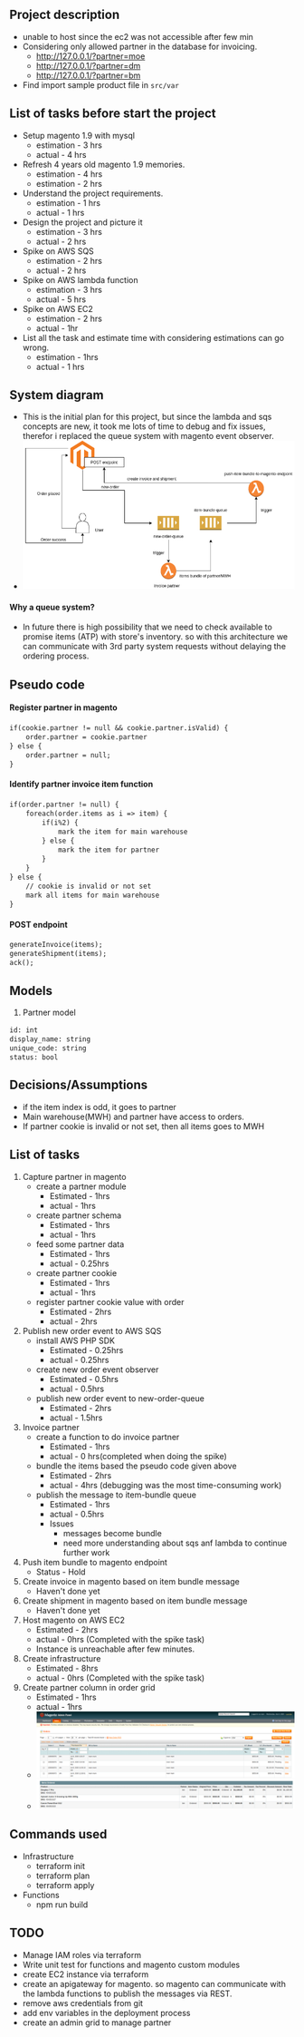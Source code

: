 ## Project description
* unable to host since the ec2 was not accessible after few min
* Considering only allowed partner in the database for invoicing.
    * http://127.0.0.1/?partner=moe
    * http://127.0.0.1/?partner=dm
    * http://127.0.0.1/?partner=bm
* Find import sample product file in `src/var`

## List of tasks before start the project
* Setup magento 1.9 with mysql
    * estimation - 3 hrs
    * actual - 4 hrs
* Refresh 4 years old magento 1.9 memories.
    * estimation - 4 hrs
    * estimation - 2 hrs
* Understand the project requirements.
    * estimation - 1 hrs
    * actual - 1 hrs
* Design the project and picture it
    * estimation - 3 hrs
    * actual - 2 hrs
* Spike on AWS SQS
    * estimation - 2 hrs
    * actual - 2 hrs
* Spike on AWS lambda function
    * estimation - 3 hrs
    * actual - 5 hrs
* Spike on AWS EC2
    * estimation - 2 hrs
    * actual - 1hr
* List all the task and estimate time with considering estimations can go wrong.
    * estimation - 1hrs
    * actual - 1 hrs

## System diagram
* This is the initial plan for this project, but since the lambda and sqs concepts are new, it took me lots of time to debug and fix issues, therefor i replaced the queue system with magento event observer.
* ![Architecture](/doc/Partner%20Invoice-Page-1.png)
#### Why a queue system?
* In future there is high possibility that we need to check available to promise items (ATP) with store's inventory. so with this architecture we can communicate with 3rd party system requests without delaying the ordering process.

## Pseudo code
#### Register partner in magento
```
if(cookie.partner != null && cookie.partner.isValid) {
    order.partner = cookie.partner
} else {
    order.partner = null;
}
```

#### Identify partner invoice item function
```
if(order.partner != null) {
    foreach(order.items as i => item) {
        if(i%2) {
            mark the item for main warehouse
        } else {
            mark the item for partner
        }
    }
} else {
    // cookie is invalid or not set
    mark all items for main warehouse
}
```

#### POST endpoint
```
generateInvoice(items);
generateShipment(items);
ack();
```

## Models
1. Partner model
```
id: int
display_name: string
unique_code: string
status: bool
```

## Decisions/Assumptions
* if the item index is odd, it goes to partner
* Main warehouse(MWH) and partner have access to orders.
* If partner cookie is invalid or not set, then all items goes to MWH

## List of tasks
1. Capture partner in magento
    * create a partner module
        * Estimated - 1hrs
        * actual - 1hrs
    * create partner schema
        * Estimated - 1hrs
        * actual - 1hrs
    * feed some partner data
        * Estimated - 1hrs
        * actual - 0.25hrs
    * create partner cookie
        * Estimated - 1hrs
        * actual - 1hrs
    * register partner cookie value with order
        * Estimated - 2hrs
        * actual - 2hrs
2. Publish new order event to AWS SQS
    * install AWS PHP SDK
        * Estimated - 0.25hrs
        * actual - 0.25hrs
    * create new order event observer
        * Estimated - 0.5hrs
        * actual - 0.5hrs
    * publish new order event to new-order-queue
        * Estimated - 2hrs
        * actual - 1.5hrs
3. Invoice partner
    * create a function to do invoice partner
        * Estimated - 1hrs
        * actual - 0 hrs(completed when doing the spike)
    * bundle the items based the pseudo code given above
        * Estimated - 2hrs
        * actual - 4hrs (debugging was the most time-consuming work)
    * publish the message to item-bundle queue
        * Estimated - 1hrs
        * actual - 0.5hrs
        * Issues
            * messages become bundle
            * need more understanding about sqs anf lambda to continue further work     
4. Push item bundle to magento endpoint
    * Status - Hold
5. Create invoice in magento based on item bundle message
    * Haven't done yet
6. Create shipment in magento based on item bundle message
    * Haven't done yet
7. Host magento on AWS EC2
    * Estimated - 2hrs
    * actual - 0hrs (Completed with the spike task)
    * Instance is unreachable after few minutes. 
8. Create infrastructure 
    * Estimated - 8hrs
    * actual - 0hrs (Completed with the spike task)
9. Create partner column in order grid
    * Estimated - 1hrs
    * actual - 1hrs
    * ![Order Grid](/doc/order-grid.png)
    * ![Order Items](/doc/order-items.png)

## Commands used
* Infrastructure
    * terraform init
    * terraform plan
    * terraform apply
* Functions
    * npm run build

## TODO
* Manage IAM roles via terraform
* Write unit test for functions and magento custom modules
* create EC2 instance via terraform
* create an apigateway for magento. so magento can communicate with the lambda functions to publish the messages via REST.
* remove aws credentials from git
* add env variables in the deployment process
* create an admin grid to manage partner
